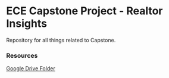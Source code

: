 # ECE Capstone Project - Realtor Insights
Repository for all things related to Capstone.

### Resources
[Google Drive Folder](https://drive.google.com/drive/folders/1kjMymvPvZ5uzakqpWRiIAKU1QH94vFGv?usp=sharing)